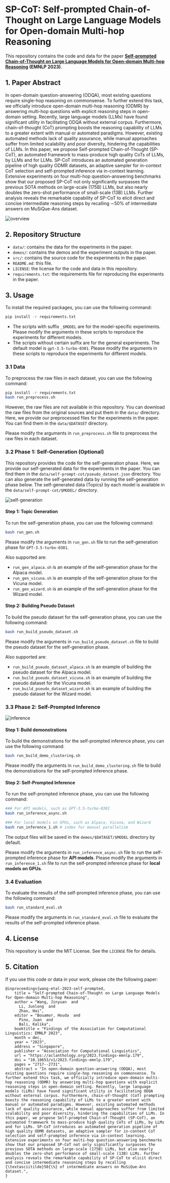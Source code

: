 # SP-CoT: Self-prompted Chain-of-Thought on Large Language Models for Open-domain Multi-hop Reasoning

This repository contains the code and data for the paper **[Self-prompted Chain-of-Thought on Large Language Models for Open-domain Multi-hop Reasoning](https://aclanthology.org/2023.findings-emnlp.179/) (EMNLP 2023)**.

## 1. Paper Abstract

In open-domain question-answering (ODQA), most existing questions require single-hop reasoning  on commonsense. To further extend this task, we officially introduce open-domain multi-hop reasoning (ODMR) by answering multi-hop questions with explicit reasoning steps in open-domain setting. Recently, large language models (LLMs) have found significant utility in facilitating ODQA without external corpus. Furthermore, chain-of-thought (CoT) prompting boosts the reasoning capability of LLMs to a greater extent with manual or automated paradigms. However, existing automated methods lack of quality assurance, while manual approaches suffer from limited scalability and poor diversity, hindering the capabilities of LLMs. In this paper, we propose Self-prompted Chain-of-Thought (SP-CoT), an automated framework to mass-produce high quality CoTs of LLMs, by LLMs and for LLMs. SP-CoT introduces an automated generation pipeline of high quality ODMR datasets, an adaptive sampler for in-context CoT selection and self-prompted inference via in-context learning. Extensive experiments on four multi-hop question-answering benchmarks show that our proposed SP-CoT not only significantly surpasses the previous SOTA methods on large-scale (175B) LLMs, but also nearly doubles the zero-shot performance of small-scale (13B) LLMs. Further analysis reveals the remarkable capability of SP-CoT to elicit direct and concise intermediate reasoning steps by recalling $\sim$50\% of intermediate answers on MuSiQue-Ans dataset.

![overview](img/overview.png)

## 2. Repository Structure

- `data/`: contains the data for the experiments in the paper.
- `demos/`: contains the demos and the experiment outputs in the paper.
- `src/`: contains the source code for the experiments in the paper.
- `README.md`: this file.
- `LICENSE`: the license for the code and data in this repository.
- `requirements.txt`: the requirements file for reproducing the experiments in the paper.

## 3. Usage

To install the required packages, you can use the following command:

```bash
pip install -r requirements.txt
```

- The scripts with suffix `_$MODEL` are for the model-specific experiments. Please modify the arguments in these scripts to reproduce the experiments for different models.
- The scripts without certain suffix are for the general experiments. The default model is `gpt-3.5-turbo-0301`. Please modify the arguments in these scripts to reproduce the experiments for different models.

### 3.1 Data

To preprocess the raw files in each dataset, you can use the following command:

```bash
pip install -r requirements.txt
bash run_preprocess.sh
```

However, the raw files are not available in this repository. You can download the raw files from the original sources and put them in the `data/` directory. Here, we provide our preprocessed files for the experiments in the paper. You can find them in the `data/$DATASET` directory.

Please modify the arguments in `run_preprocess.sh` file to preprocess the raw files in each dataset.

### 3.2 Phase 1: Self-Generation (Optional)

This repository provides the code for the self-generation phase. Here, we provide our self-generated data for the experiments in the paper. You can find them in the `data/self-prompt-cot/pseudo_dataset.json` directory. You can also generate the self-generated data by running the self-generation phase below. The self-generated data (Topics) by each model is available in the `data/self-prompt-cot/$MODEL/` directory.

![self-generation](img/self-generation.png)

#### Step 1: Topic Generation

To run the self-generation phase, you can use the following command:

```bash
bash run_gen.sh
```

Please modify the arguments in `run_gen.sh` file to run the self-generation phase for `GPT-3.5-turbo-0301`. 

Also supported are:
- `run_gen_alpaca.sh` is an example of the self-generation phase for the Alpaca model. 
- `run_gen_vicuna.sh` is an example of the self-generation phase for the Vicuna model. 
- `run_gen_wizard.sh` is an example of the self-generation phase for the Wizard model.

#### Step 2: Building Pseudo Dataset

To build the pseudo dataset for the self-generation phase, you can use the following command:

```bash
bash run_build_pseudo_dataset.sh
```

Please modify the arguments in `run_build_pseudo_dataset.sh` file to build the pseudo dataset for the self-generation phase.

Also supported are:
- `run_build_pseudo_dataset_alpaca.sh` is an example of building the pseudo dataset for the Alpaca model.
- `run_build_pseudo_dataset_vicuna.sh` is an example of building the pseudo dataset for the Vicuna model.
- `run_build_pseudo_dataset_wizard.sh` is an example of building the pseudo dataset for the Wizard model.

### 3.3 Phase 2: Self-Prompted Inference

![inference](img/inference.png)

#### Step 1: Build demonstrations

To build the demonstrations for the self-prompted inference phase, you can use the following command:

```bash
bash run_build_demo_clustering.sh
```

Please modify the arguments in `run_build_demo_clustering.sh` file to build the demonstrations for the self-prompted inference phase.

#### Step 2: Self-Prompted Inference

To run the self-prompted inference phase, you can use the following command:

```bash
### For API models, such as GPT-3.5-turbo-0301
bash run_inference_async.sh

### For local models on GPUs, such as Alpaca, Vicuna, and Wizard
bash run_inference_1.sh # index for manual parallelism
```

The output files will be saved in the `demos/$DATASET/$MODEL` directory by default.

Please modify the arguments in `run_inference_async.sh` file to run the self-prompted inference phase for **API models**.
Please modify the arguments in `run_inference_1.sh` file to run the self-prompted inference phase for **local models on GPUs**.

### 3.4 Evaluation

To evaluate the results of the self-prompted inference phase, you can use the following command:

```bash
bash run_standard_eval.sh
```

Please modify the arguments in `run_standard_eval.sh` file to evaluate the results of the self-prompted inference phase.

## 4. License

This repository is under the MIT License. See the `LICENSE` file for details.

## 5. Citation

If you use this code or data in your work, please cite the following paper:

```
@inproceedings{wang-etal-2023-self-prompted,
    title = "Self-prompted Chain-of-Thought on Large Language Models for Open-domain Multi-hop Reasoning",
    author = "Wang, Jinyuan  and
      Li, Junlong  and
      Zhao, Hai",
    editor = "Bouamor, Houda  and
      Pino, Juan  and
      Bali, Kalika",
    booktitle = "Findings of the Association for Computational Linguistics: EMNLP 2023",
    month = dec,
    year = "2023",
    address = "Singapore",
    publisher = "Association for Computational Linguistics",
    url = "https://aclanthology.org/2023.findings-emnlp.179",
    doi = "10.18653/v1/2023.findings-emnlp.179",
    pages = "2717--2731",
    abstract = "In open-domain question-answering (ODQA), most existing questions require single-hop reasoning on commonsense. To further extend this task, we officially introduce open-domain multi-hop reasoning (ODMR) by answering multi-hop questions with explicit reasoning steps in open-domain setting. Recently, large language models (LLMs) have found significant utility in facilitating ODQA without external corpus. Furthermore, chain-of-thought (CoT) prompting boosts the reasoning capability of LLMs to a greater extent with manual or automated paradigms. However, existing automated methods lack of quality assurance, while manual approaches suffer from limited scalability and poor diversity, hindering the capabilities of LLMs. In this paper, we propose Self-prompted Chain-of-Thought (SP-CoT), an automated framework to mass-produce high quality CoTs of LLMs, by LLMs and for LLMs. SP-CoT introduces an automated generation pipeline of high quality ODMR datasets, an adaptive sampler for in-context CoT selection and self-prompted inference via in-context learning. Extensive experiments on four multi-hop question-answering benchmarks show that our proposed SP-CoT not only significantly surpasses the previous SOTA methods on large-scale (175B) LLMs, but also nearly doubles the zero-shot performance of small-scale (13B) LLMs. Further analysis reveals the remarkable capability of SP-CoT to elicit direct and concise intermediate reasoning steps by recalling {\textasciitilde}50{\%} of intermediate answers on MuSiQue-Ans dataset.",
}

```
